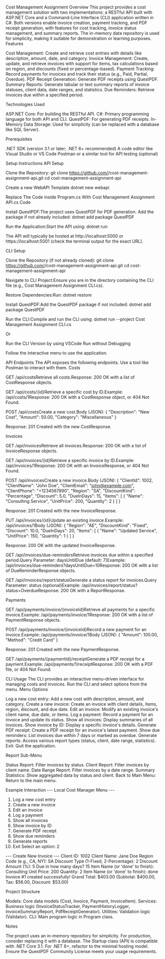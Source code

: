 Cost Management Assignment
Overview
This project provides a cost management solution with two implementations: a RESTful API built with ASP.NET Core and a Command-Line Interface (CLI) application written in C#. Both versions enable invoice creation, payment tracking, and PDF receipt generation, with features for cost tracking, invoice status management, and summary reports. The in-memory data repository is used for simplicity, making it suitable for demonstration or learning purposes.
Features

Cost Management: Create and retrieve cost entries with details like description, amount, date, and category.
Invoice Management: Create, update, and retrieve invoices with support for items, tax calculations based on region, and discounts (fixed or percentage-based).
Payment Tracking: Record payments for invoices and track their status (e.g., Paid, Partial, Overdue).
PDF Receipt Generation: Generate PDF receipts using QuestPDF.
Summary Reports: Generate tabular or text summary reports of invoice statuses, client data, date ranges, and statistics.
Due Reminders: Retrieve invoices due within a specified period.

Technologies Used

ASP.NET Core: For building the RESTful API.
C#: Primary programming language for both API and CLI.
QuestPDF: For generating PDF receipts.
In-Memory Data Storage: Used for simplicity (can be replaced with a database like SQL Server).

Prerequisites

.NET SDK (version 3.1 or later; .NET 6+ recommended)
A code editor like Visual Studio or VS Code
Postman or a similar tool for API testing (optional)

Setup Instructions
API Setup

Clone the Repository:
git clone https://github.com/<your-username>/cost-management-assignment-api.git
cd cost-management-assignment-api


Create a new WebAPI Template
dotnet new webapi

Replace The Code inside Program.cs With Cost Management Assignment API.cs Code

Install QuestPDF:The project uses QuestPDF for PDF generation. Add the package if not already included:
dotnet add package QuestPDF

Run the Application:Start the API using:
dotnet run

The API will typically be hosted at http://localhost:5000 or https://localhost:5001 (check the terminal output for the exact URL).


CLI Setup

Clone the Repository (if not already cloned):
git clone https://github.com/<your-username>/cost-management-assignment-api.git
cd cost-management-assignment-api


Navigate to CLI Project:Ensure you are in the directory containing the CLI file (e.g., Cost Management Assignment CLI.cs).

Restore Dependencies:Run:
dotnet restore


Install QuestPDF:Add the QuestPDF package if not included:
dotnet add package QuestPDF


Run the CLI:Compile and run the CLI using:
dotnet run --project Cost Management Assignment CLI.cs

Or

Run the CLI Version by using VSCode Run without Debugging

Follow the interactive menu to use the application.


API Endpoints
The API exposes the following endpoints. Use a tool like Postman to interact with them.
Costs

GET /api/costsRetrieve all costs.Response: 200 OK with a list of CostResponse objects.

GET /api/costs/{id}Retrieve a specific cost by ID.Example: /api/costs/1Response: 200 OK with a CostResponse object, or 404 Not Found.

POST /api/costsCreate a new cost.Body (JSON):
{
  "Description": "New Cost",
  "Amount": 50.00,
  "Category": "Miscellaneous"
}

Response: 201 Created with the new CostResponse.


Invoices

GET /api/invoicesRetrieve all invoices.Response: 200 OK with a list of InvoiceResponse objects.

GET /api/invoices/{id}Retrieve a specific invoice by ID.Example: /api/invoices/1Response: 200 OK with an InvoiceResponse, or 404 Not Found.

POST /api/invoicesCreate a new invoice.Body (JSON):
{
  "ClientId": 1002,
  "ClientName": "John Doe",
  "ClientEmail": "john@example.com",
  "ClientPhone": "+1234567890",
  "Region": "SA",
  "DiscountKind": "Percentage",
  "Discount": 5.0,
  "DueInDays": 15,
  "Items": [
    {
      "Name": "Consulting Service",
      "UnitPrice": 200,
      "Quantity": 2
    }
  ]
}

Response: 201 Created with the new InvoiceResponse.

PUT /api/invoices/{id}Update an existing invoice.Example: /api/invoices/1Body (JSON):
{
  "Region": "AE",
  "DiscountKind": "Fixed",
  "Discount": 10.0,
  "DueInDays": 20,
  "Items": [
    {
      "Name": "Updated Service",
      "UnitPrice": 150,
      "Quantity": 1
    }
  ]
}

Response: 200 OK with the updated InvoiceResponse.

GET /api/invoices/due-remindersRetrieve invoices due within a specified period.Query Parameter: daysUntilDue (default: 7)Example: /api/invoices/due-reminders?daysUntilDue=10Response: 200 OK with a list of DueReminderResponse objects.

GET /api/invoices/report/statusGenerate a status report for invoices.Query Parameter: status (optional)Example: /api/invoices/report/status?status=OverdueResponse: 200 OK with a ReportResponse.


Payments

GET /api/payments/invoice/{invoiceId}Retrieve all payments for a specific invoice.Example: /api/payments/invoice/1Response: 200 OK with a list of PaymentResponse objects.

POST /api/payments/invoice/{invoiceId}Record a new payment for an invoice.Example: /api/payments/invoice/1Body (JSON):
{
  "Amount": 100.00,
  "Method": "Credit Card"
}

Response: 201 Created with the new PaymentResponse.

GET /api/payments/{paymentId}/receiptGenerate a PDF receipt for a payment.Example: /api/payments/1/receiptResponse: 200 OK with a PDF file, or 404 Not Found.


CLI Usage
The CLI provides an interactive menu-driven interface for managing costs and invoices. Run the CLI and select options from the menu.
Menu Options

Log a new cost entry: Add a new cost with description, amount, and category.
Create a new invoice: Create an invoice with client details, items, region, discount, and due date.
Edit an invoice: Modify an existing invoice's client name, due date, or items.
Log a payment: Record a payment for an invoice and update its status.
Show all invoices: Display summaries of all invoices.
Show invoice by ID: Display a specific invoice's details.
Generate PDF receipt: Create a PDF receipt for an invoice's latest payment.
Show due reminders: List invoices due within 7 days or marked as overdue.
Generate reports: Access various report types (status, client, date range, statistics).
Exit: Quit the application.

Report Sub-Menu

Status Report: Filter invoices by status.
Client Report: Filter invoices by client name.
Date Range Report: Filter invoices by a date range.
Summary Statistics: Show aggregated data by status and client.
Back to Main Menu: Return to the main menu.

Example Interaction
--- Local Cost Manager Menu ---
1. Log a new cost entry
2. Create a new invoice
3. Edit an invoice
4. Log a payment
5. Show all invoices
6. Show invoice by ID
7. Generate PDF receipt
8. Show due reminders
9. Generate reports
10. Exit
Select an option: 2

--- Create New Invoice ---
Client ID: 1002
Client Name: Jane Doe
Region Code (e.g., CA, NY): SA
Discount Type (1-Fixed, 2-Percentage): 2
Discount Amount (%): 5
Due in how many days? 15
Item Name (or 'done' to finish): Consulting
Unit Price: 200
Quantity: 2
Item Name (or 'done' to finish): done
Invoice #1 created successfully!
Grand Total: $403.00 (Subtotal: $400.00, Tax: $56.00, Discount: $53.00)

Project Structure

Models: Core data models (Cost, Invoice, Payment, InvoiceItem).
Services: Business logic (InvoiceStatusTracker, PaymentHistoryLogger, InvoiceSummaryReport, PdfReceiptGenerator).
Utilities: Validation logic (Validator).
CLI: Main program logic in Program class.

Notes

The project uses an in-memory repository for simplicity. For production, consider replacing it with a database.
The Startup class (API) is compatible with .NET Core 3.1. For .NET 6+, refactor to the minimal hosting model.
Ensure the QuestPDF Community License meets your usage requirements.
